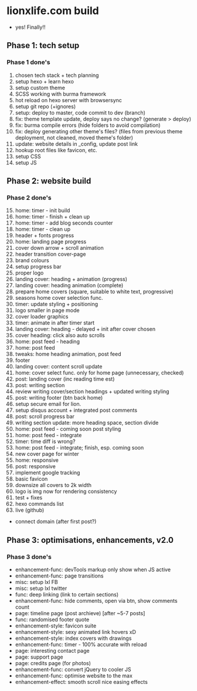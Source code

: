# lionxlife.com build
* yes! Finally!!


## Phase 1: tech setup
### Phase 1 done's
1. chosen tech stack + tech planning
2. setup hexo + learn hexo
3. setup custom theme
4. SCSS working with burma framework
5. hot reload on hexo server with browsersync
6. setup git repo (+ignores)
7. setup: deploy to master, code commit to dev (branch)
8. fix: theme template update, deploy says no change? (generate > deploy)
9. fix: burma compile errors (hide folders to avoid compilation)
10. fix: deploy generating other theme's files? (files from previous theme deployment, not cleaned, moved theme's folder)
11. update: website details in _config, update post link
12. hookup root files like favicon, etc.
13. setup CSS
14. setup JS


## Phase 2: website build
### Phase 2 done's
15. home: timer - init build
16. home: timer - finish + clean up
17. home: timer - add blog seconds counter
18. home: timer - clean up
19. header + fonts progress
20. home: landing page progress
21. cover down arrow + scroll animation
22. header transition cover-page
23. brand colours
24. setup progress bar
25. proper logo
26. landing cover: heading + animation (progress)
27. landing cover: heading animation (complete)
28. prepare home covers (square, suitable to white text, progressive)
29. seasons home cover selection func.
30. timer: update styling + positioning
31. logo smaller in page mode
33. cover loader graphics
34. timer: animate in after timer start
35. landing cover: heading - delayed + init after cover chosen
36. cover heading: click also auto scrolls
37. home: post feed - heading
38. home: post feed
39. tweaks: home heading animation, post feed
40. footer
41. landing cover: content scroll update
42. home: cover select func. only for home page (unnecessary, checked)
43. post: landing cover (inc reading time est)
44. post: writing section
45. review writing cover/section headings + updated writing styling
46. post: writing footer (btn back home)
47. setup secure email for lion.
48. setup disqus account + integrated post comments
49. post: scroll progress bar
50. writing section update: more heading space, section divide
51. home: post feed - coming soon post styling
52. home: post feed - integrate
53. timer: time diff is wrong?
54. home: post feed - integrate; finish, esp. coming soon 
55. new cover page for winter
56. home: responsive
57. post: responsive
58. implement google tracking
59. basic favicon
60. downsize all covers to 2k width
61. logo is img now for rendering consistency
62. test + fixes
63. hexo commands list
64. live (github)

* connect domain (after first post?)


## Phase 3: optimisations, enhancements, v2.0
### Phase 3 done's
* enhancement-func: devTools markup only show when JS active
* enhancement-func: page transitions
* misc: setup lxl FB
* misc: setup lxl twitter
* func: deep linking (link to certain sections)
* enhancement-func: hide comments, open via btn, show comments count
* page: timeline page (post archieve) [after ~5-7 posts]
* func: randomised footer quote
* enhancement-style: favicon suite
* enhancement-style: sexy animated link hovers xD
* enhancement-style: index covers with drawings
* enhancement-func: timer - 100% accurate with reload
* page: interesting contact page
* page: support page
* page: credits page (for photos)
* enhancement-func: convert jQuery to cooler JS
* enhancement-func: optimise website to the max
* enhancement-effect: smooth scroll nice easing effects